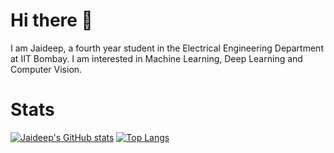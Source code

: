 # Hi there 👋
I am Jaideep, a fourth year student in the Electrical Engineering Department at IIT Bombay. I am interested in Machine Learning, Deep Learning and Computer Vision.

# Stats
[![Jaideep's GitHub stats](https://github-readme-stats.vercel.app/api?username=jaideepk3&show_icons=true&theme=dark)](https://github.com/anuraghazra/github-readme-stats)
[![Top Langs](https://github-readme-stats.vercel.app/api/top-langs/?username=jaideepk3&hide_progress=true&theme=dark)](https://github.com/anuraghazra/github-readme-stats)
<!--
[![Top Langs](https://github-readme-stats.vercel.app/api/top-langs/?username=jaideepk3&layout=donut-vertical&theme=dark)](https://github.com/anuraghazra/github-readme-stats)
-->

<!--
**jaideepk3/jaideepk3** is a ✨ _special_ ✨ repository because its `README.md` (this file) appears on your GitHub profile.

Here are some ideas to get you started:

- 🔭 I’m currently working on ...
- 🌱 I’m currently learning ...
- 👯 I’m looking to collaborate on ...
- 🤔 I’m looking for help with ...
- 💬 Ask me about ...
- 📫 How to reach me: ...
- 😄 Pronouns: ...
- ⚡ Fun fact: ...
-->
